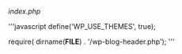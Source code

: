 *index.php*

'''javascript
define('WP_USE_THEMES', true);

require( dirname(__FILE__) . '/wp-blog-header.php');
'''



